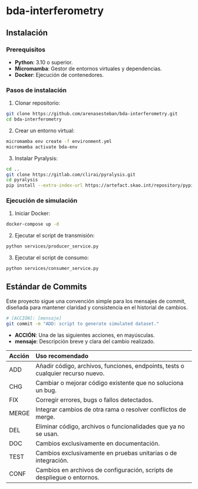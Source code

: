 # bda-interferometry

## Instalación

### Prerequisitos

- **Python**: 3.10 o superior.
- **Micromamba**: Gestor de entornos virtuales y dependencias.
- **Docker**: Ejecución de contenedores.

### Pasos de instalación

1. Clonar repositorio:
```bash
git clone https://github.com/arenasesteban/bda-interferometry.git
cd bda-interferometry
```

2. Crear un entorno virtual:
```bash
micromamba env create -f environment.yml
micromamba activate bda-env
```

3. Instalar Pyralysis:
```bash
cd ..
git clone https://gitlab.com/clirai/pyralysis.git
cd pyralysis
pip install --extra-index-url https://artefact.skao.int/repository/pypi-internal/simple -e .
```

### Ejecución de simulación

1. Iniciar Docker:
```bash
docker-compose up -d
```

2. Ejecutar el script de transmisión:
```bash
python services/producer_service.py
```

3. Ejecutar el script de consumo:
```bash
python services/consumer_service.py
```

## Estándar de Commits

Este proyecto sigue una convención simple para los mensajes de commit, diseñada para mantener claridad y consistencia en el historial de cambios.

```bash
# [ACCIÓN]: [mensaje]
git commit -m "ADD: script to generate simulated dataset."
```

- **ACCIÓN**: Una de las siguientes acciones, en mayúsculas.
- **mensaje**: Descripción breve y clara del cambio realizado.

| Acción | Uso recomendado |
|:-------|:---------------|
| ADD | Añadir código, archivos, funciones, endpoints, tests o cualquier recurso nuevo. |
| CHG | Cambiar o mejorar código existente que no soluciona un bug. |
| FIX | Corregir errores, bugs o fallos detectados. |
| MERGE | Integrar cambios de otra rama o resolver conflictos de merge. |
| DEL | Eliminar código, archivos o funcionalidades que ya no se usan. |
| DOC | Cambios exclusivamente en documentación. |
| TEST | Cambios exclusivamente en pruebas unitarias o de integración. |
| CONF | Cambios en archivos de configuración, scripts de despliegue o entornos. |